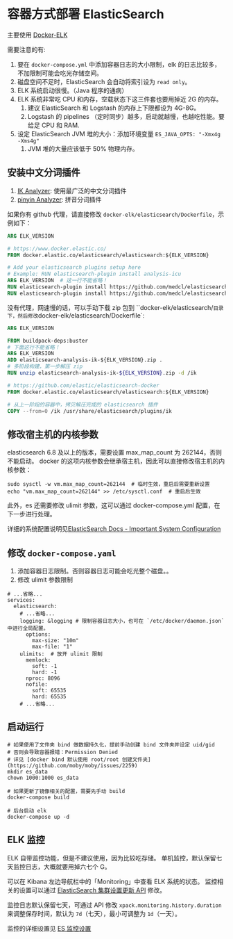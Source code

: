 # 容器方式部署 ElasticSearch

主要使用 [Docker-ELK](https://github.com/deviantony/docker-elk.git)

需要注意的有: 

1. 要在 `docker-compose.yml` 中添加容器日志的大小限制，elk 的日志比较多，不加限制可能会吃光存储空间。
1. 磁盘空间不足时，ElasticSearch 会自动将索引设为 `read only`。
2. ELK 系统启动很慢。（Java 程序的通病）
3. ELK 系统非常吃 CPU 和内存，空载状态下这三件套也要用掉近 2G 的内存。
   1. 建议 ElasticSearch  和 Logstash 的内存上下限都设为 4G-8G。
   2. Logstash 的 pipelines （定时同步）越多，启动就越慢，也越吃性能。要给足 CPU 和 RAM.
4. 设定 ElasticSearch JVM 堆的大小：添加环境变量 `ES_JAVA_OPTS: "-Xmx4g -Xms4g"`
   1. JVM 堆的大量应该低于 50% 物理内存。

## 安装中文分词插件

1. [IK Analyzer](https://github.com/medcl/elasticsearch-analysis-ik): 使用最广泛的中文分词插件
2. [pinyin Analyzer](elasticsearch-analysis-pinyin): 拼音分词插件

如果你有 github 代理，请直接修改 `docker-elk/elasticsearch/Dockerfile`，示例如下：

```dockerfile
ARG ELK_VERSION

# https://www.docker.elastic.co/
FROM docker.elastic.co/elasticsearch/elasticsearch:${ELK_VERSION}

# Add your elasticsearch plugins setup here
# Example: RUN elasticsearch-plugin install analysis-icu
ARG ELK_VERSION  # 这一行不能省略！
RUN elasticsearch-plugin install https://github.com/medcl/elasticsearch-analysis-ik/releases/download/v6.3.0/elasticsearch-analysis-ik-6.3.0.zip
RUN elasticsearch-plugin install https://github.com/medcl/elasticsearch-analysis-ik/releases/download/v6.3.0/elasticsearch-analysis-pinyin-6.3.0.zip
```

没有代理，网速慢的话，可以手动下载 zip 包到 ``docker-elk/elasticsearch/` 目录下，然后修改 `docker-elk/elasticsearch/Dockerfile`:

```dockerfile
ARG ELK_VERSION

FROM buildpack-deps:buster
# 下面这行不能省略！
ARG ELK_VERSION
ADD elasticsearch-analysis-ik-${ELK_VERSION}.zip .
# 多阶段构建，第一步解压 zip
RUN unzip elasticsearch-analysis-ik-${ELK_VERSION}.zip -d /ik

# https://github.com/elastic/elasticsearch-docker
FROM docker.elastic.co/elasticsearch/elasticsearch:${ELK_VERSION}

# 从上一阶段的容器中，拷贝解压完成的 elasticsearch 插件
COPY --from=0 /ik /usr/share/elasticsearch/plugins/ik
```


## 修改宿主机的内核参数

elasticsearch 6.8 及以上的版本，需要设置 max_map_count 为 262144，否则不能启动。
docker 的这项内核参数会继承宿主机，因此可以直接修改宿主机的内核参数：
```shell
sudo sysctl -w vm.max_map_count=262144  # 临时生效，重启后需要重新设置
echo "vm.max_map_count=262144" >> /etc/sysctl.conf  # 重启后生效
```

此外，es 还需要修改 ulimit 参数，这可以通过  docker-compose.yml 配置，在下一步进行处理。

详细的系统配置说明见[ElasticSearch Docs - Important System Configuration](https://www.elastic.co/guide/en/elasticsearch/reference/current/system-config.html)

## 修改 `docker-compose.yaml`

1. 添加容器日志限制。否则容器日志可能会吃光整个磁盘。。
1. 修改 ulimit 参数限制

```docker-compose
# ...省略...
services:
  elasticsearch:
    # ...省略...
    logging: &logging # 限制容器日志大小，也可在 `/etc/docker/daemon.json` 中进行全局配置。
      options:
        max-size: "10m"
        max-file: "1"
    ulimits:  # 放开 ulimit 限制
      memlock:
        soft: -1
        hard: -1
      nproc: 8096
      nofile:
        soft: 65535
        hard: 65535
    # ...省略...
```

## 启动运行

```shell
# 如果使用了文件夹 bind 做数据持久化，提前手动创建 bind 文件夹并设定 uid/gid
# 否则会导致容器报错：Permission Denied
# 详见 [docker bind 默认使用 root/root 创建文件夹](https://github.com/moby/moby/issues/2259)
mkdir es_data
chown 1000:1000 es_data

# 如果更新了镜像相关的配置，需要先手动 build
docker-compose build

# 后台启动 elk
docker-compose up -d
```


## ELK 监控

ELK 自带监控功能，但是不建议使用，因为比较吃存储。
单机监控，默认保留七天监控日志，大概就要用掉六七个 G。

可以在 Kibana 左边导航栏中的「Monitoring」中查看 ELK 系统的状态。
监控相关的设置可以通过 [ElasticSearch 集群设置更新 API](https://www.elastic.co/guide/en/elasticsearch/reference/current/cluster-update-settings.html) 修改。

监控日志默认保留七天，可通过 API 修改 `xpack.monitoring.history.duration` 来调整保存时间，默认为 `7d`（七天），最小可调整为 `1d`（一天）。

监控的详细设置见 [ES 监控设置](https://www.elastic.co/guide/en/elasticsearch/reference/current/monitoring-settings.html#monitoring-collection-settings)
